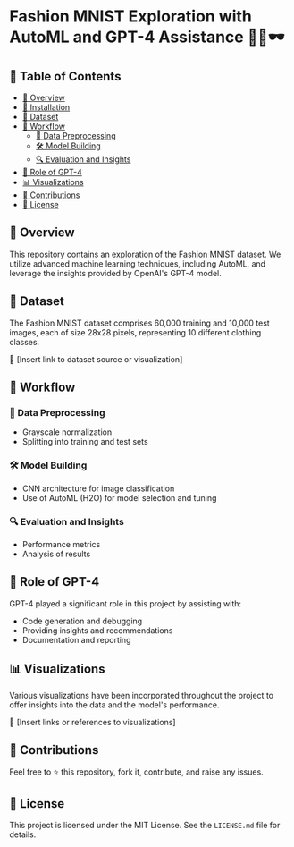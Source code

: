 # Fashion MNIST Exploration with AutoML and GPT-4 Assistance 🧥👗🕶️

## 📌 Table of Contents

- [🌟 Overview](#overview)
- [🚀 Installation](#installation)
- [📂 Dataset](#dataset)
- [🔄 Workflow](#workflow)
  - [🧹 Data Preprocessing](#data-preprocessing)
  - [🛠️ Model Building](#model-building)
  - [🔍 Evaluation and Insights](#evaluation-and-insights)
- [🤖 Role of GPT-4](#role-of-gpt-4)
- [📊 Visualizations](#visualizations)
- [🤝 Contributions](#contributions)
- [📜 License](#license)

## 🌟 Overview

This repository contains an exploration of the Fashion MNIST dataset. We utilize advanced machine learning techniques, including AutoML, and leverage the insights provided by OpenAI's GPT-4 model.

## 📂 Dataset

The Fashion MNIST dataset comprises 60,000 training and 10,000 test images, each of size 28x28 pixels, representing 10 different clothing classes.

🔗 [Insert link to dataset source or visualization]

## 🔄 Workflow

### 🧹 Data Preprocessing

- Grayscale normalization
- Splitting into training and test sets

### 🛠️ Model Building

- CNN architecture for image classification
- Use of AutoML (H2O) for model selection and tuning

### 🔍 Evaluation and Insights

- Performance metrics
- Analysis of results

## 🤖 Role of GPT-4

GPT-4 played a significant role in this project by assisting with:
- Code generation and debugging
- Providing insights and recommendations
- Documentation and reporting

## 📊 Visualizations

Various visualizations have been incorporated throughout the project to offer insights into the data and the model's performance.

🔗 [Insert links or references to visualizations]

## 🤝 Contributions

Feel free to ⭐ this repository, fork it, contribute, and raise any issues.

## 📜 License

This project is licensed under the MIT License. See the `LICENSE.md` file for details.
